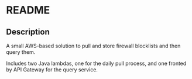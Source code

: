 # README 

## Description
A small AWS-based solution to pull and store firewall blocklists and then query them. 

Includes two Java lambdas, one for the daily pull process, and one fronted by API Gateway for the query service.
